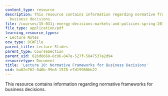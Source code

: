 ```yaml
---
content_type: resource
description: This resource contains information regarding normative frameworks for
  business decisions.
file: /courses/15-031j-energy-decisions-markets-and-policies-spring-2012/ba02e762046b99e81578e7d19980bb22_MIT15_031JS12_lec10.pdf
file_type: application/pdf
learning_resource_types:
- Lecture Notes
ocw_type: OCWFile
parent_title: Lecture Slides
parent_type: CourseSection
parent_uid: 626d8668-8c96-847e-527f-5847537a2d94
resourcetype: Document
title: 'Lecture 10: Normative Frameworks for Business Decisions'
uid: ba02e762-046b-99e8-1578-e7d19980bb22
---
```

This resource contains information regarding normative frameworks for business decisions.

